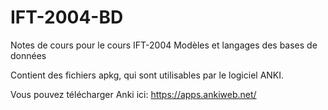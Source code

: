 # IFT-2004-BD

Notes de cours pour le cours IFT-2004 Modèles et langages des bases de données

Contient des fichiers apkg, qui sont utilisables par le logiciel ANKI.

Vous pouvez télécharger Anki ici: https://apps.ankiweb.net/
